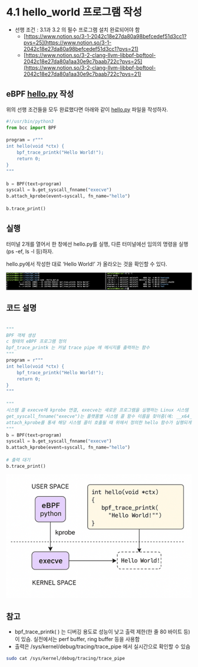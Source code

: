 # 4.1 hello_world 프로그램 작성

- 선행 조건 : 3.1과 3.2 의 필수 프로그램 설치 완료되어야 함
    - [https://www.notion.so/3-1-2042c18e27da80a98befcedef51d3cc1?pvs=25](https://www.notion.so/3-1-2042c18e27da80a98befcedef51d3cc1?pvs=21)
    - [https://www.notion.so/3-2-clang-llvm-libbpf-bpftool-2042c18e27da80a1aa30e9c7baab722c?pvs=25](https://www.notion.so/3-2-clang-llvm-libbpf-bpftool-2042c18e27da80a1aa30e9c7baab722c?pvs=21)

## eBPF [hello.py](http://hello.py) 작성

위의 선행 조건들을 모두 완료했다면 아래와 같이 [hello.py](http://hello.py) 파일을 작성하자.

```python
#!/usr/bin/python3  
from bcc import BPF

program = r"""
int hello(void *ctx) {
    bpf_trace_printk("Hello World!");
    return 0;
}
"""

b = BPF(text=program)
syscall = b.get_syscall_fnname("execve")
b.attach_kprobe(event=syscall, fn_name="hello")

b.trace_print()
```

## 실행

터미널 2개를 열어서 한 창에선 hello.py를 실행, 다른 터미널에선 임의의 명령을 실행(ps -ef, ls -l 등)하자.

hello.py에서 작성한 대로 ‘Hello World!’ 가 올라오는 것을 확인할 수 있다.

![image.png](resource/image.png)

## 코드 설명

```python

"""
BPF 객체 생성
c 형태의 eBPF 프로그램 정의
bpf_trace_printk 는 커널 trace pipe 에 메시지를 출력하는 함수
"""
program = r"""
int hello(void *ctx) {
    bpf_trace_printk("Hello World!");
    return 0;
}
"""

"""
시스템 콜 execve에 kprobe 연결, execve는 새로운 프로그램을 실행하는 Linux 시스템 콜(/bin/ls 같은 명령 실행 시 사용됨)
get_syscall_fnname("execve")는 플랫폼별 시스템 콜 함수 이름을 찾아줌(예: __x64_sys_execvem sys_execve 등)
attach_kprobe를 통새 해당 시스템 콜이 호출될 때 위에서 정의한 hello 함수가 실행되게 함
"""
b = BPF(text=program)
syscall = b.get_syscall_fnname("execve")
b.attach_kprobe(event=syscall, fn_name="hello")

# 출력 대기
b.trace_print()
```

![image.png](resource/image%201.png)

## 참고

- bpf_trace_printk( ) 는 디버깅 용도로 성능이 낮고 출력 제한(한 줄 80 바이트 등)이 있슴. 실전에서는 perf buffer, ring buffer 등을 사용함
- 출력은 /sys/kernel/debug/tracing/trace_pipe 에서 실시간으로 확인할 수 있슴

```bash
sudo cat /sys/kernel/debug/tracing/trace_pipe
```